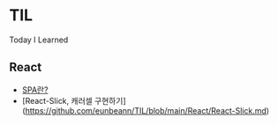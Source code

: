 # TIL
Today I Learned 


## React
 - [SPA란? ](https://github.com/eunbeann/TIL/blob/main/React/SPA.md)
 - [React-Slick, 캐러셀 구현하기] (https://github.com/eunbeann/TIL/blob/main/React/React-Slick.md)
